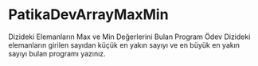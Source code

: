 # PatikaDevArrayMaxMin
Dizideki Elemanların Max ve Min Değerlerini Bulan Program  Ödev Dizideki elemanların girilen sayıdan küçük en yakın sayıyı ve en büyük en yakın sayıyı bulan programı yazınız.
